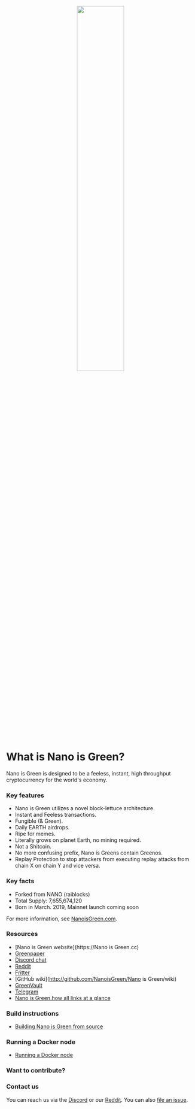 <p align="center">
  <img src="https://github.com/NanoisGreen/NanoisGreen/blob/master/logo.png" width="50%" height="50%"/></p>


# What is Nano is Green?
Nano is Green is designed to be a feeless, instant, high throughput cryptocurrency for the world's economy. 

### Key features
* Nano is Green utilizes a novel block-lettuce architecture.
* Instant and Feeless transactions.
* Fungible (& Green).
* Daily EARTH airdrops.
* Ripe for memes.
* Literally grows on planet Earth, no mining required.
* Not a Shitcoin.
* No more confusing prefix, Nano is Greens contain Greenos.
* Replay Protection to stop attackers from executing replay attacks from chain X on chain Y and vice versa.

### Key facts
* Forked from NANO (raiblocks)
* Total Supply: 7,655,674,120
* Born in March. 2019, Mainnet launch coming soon

For more information, see [NanoisGreen.com](https://NanoisGreen.com).

### Resources
- [Nano is Green website](https://Nano is Green.cc)
- [Greenpaper](https://NanoisGreen.com/)
- [Discord chat](https://chat.TheEarthCentre.cc)
- [Reddit](http://reddit.com/r/NanoisGreen)
- [Fritter](http://twitter.com/NanoisGreen)
- [GitHub wiki](http://github.com/NanoisGreen/Nano is Green/wiki)
- [GreenVault](https://vault.Green.cc)
- [Telegram](https://t.me/joinchat/NanoisGreen)
- [Nano is Green.how all links at a glance](http://NanoisGreen.how/)

### Build instructions
- [Building Nano is Green from source](https://github.com/NanoisGreen/NanoisGreen/wiki/Building-a-NanoisGreende-from-sources)

### Running a Docker node
- [Running a Docker node](https://github.com/NanoisGreen/NanoisGreen/wiki/Running-a-Docker-NanoisGreende)

### Want to contribute?

### Contact us
You can reach us via the [Discord](https://chat.NanoisGreen.cc) or our [Reddit](http://reddit.com/r/NanoisGreen).
You can also [file an issue](http://github.com/NanoisGreen/NanoisGreen/issues).
